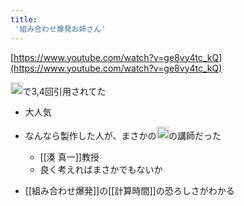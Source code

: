```yaml
---
title:
 '組み合わせ爆発お姉さん'
---
```


[https://www.youtube.com/watch?v=ge8vy4tc_kQ](https://www.youtube.com/watch?v=ge8vy4tc_kQ)

<img src='https://scrapbox.io/api/pages/blu3mo-public/情報科学の達人/icon' alt='情報科学の達人.icon' height="19.5"/>で3,4回引用されてた
- 大人気
- なんなら製作した人が、まさかの<img src='https://scrapbox.io/api/pages/blu3mo-public/情報科学の達人/icon' alt='情報科学の達人.icon' height="19.5"/>の講師だった
    - [[湊 真一]]教授
    - 良く考えればまさかでもないか

- [[組み合わせ爆発]]の[[計算時間]]の恐ろしさがわかる
